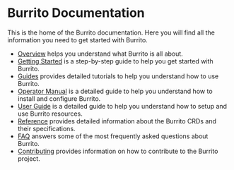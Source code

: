 # Burrito Documentation

This is the home of the Burrito documentation. Here you will find all the information you need to get started with Burrito.

- [Overview](./overview.md) helps you understand what Burrito is all about.
- [Getting Started](./getting-started.md) is a step-by-step guide to help you get started with Burrito.
- [Guides](./guides/index.md) provides detailed tutorials to help you understand how to use Burrito.
- [Operator Manual](./operator-manual/) is a detailed guide to help you understand how to install and configure Burrito.
- [User Guide](./user-guide/) is a detailed guide to help you understand how to setup and use Burrito resources.
- [Reference](./reference/) provides detailed information about the Burrito CRDs and their specifications.
- [FAQ](./faq.md) answers some of the most frequently asked questions about Burrito.
- [Contributing](./contributing.md) provides information on how to contribute to the Burrito project.
